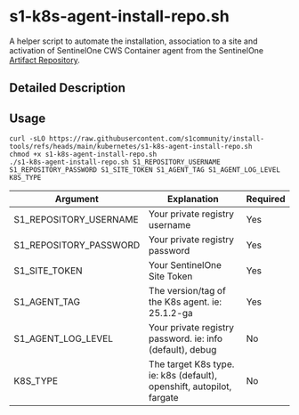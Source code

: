 # s1-k8s-agent-install-repo.sh

A helper script to automate the installation, association to a site and activation of SentinelOne CWS Container agent from the SentinelOne [Artifact Repository](https://community.sentinelone.com/s/article/000008771).

## Detailed Description

## Usage

```
curl -sLO https://raw.githubusercontent.com/s1community/install-tools/refs/heads/main/kubernetes/s1-k8s-agent-install-repo.sh
chmod +x s1-k8s-agent-install-repo.sh
./s1-k8s-agent-install-repo.sh S1_REPOSITORY_USERNAME S1_REPOSITORY_PASSWORD S1_SITE_TOKEN S1_AGENT_TAG S1_AGENT_LOG_LEVEL K8S_TYPE
```
| Argument | Explanation | Required |
| -------- | ----------- | -------- |
| S1_REPOSITORY_USERNAME | Your private registry username | Yes |
| S1_REPOSITORY_PASSWORD | Your private registry password | Yes |
| S1_SITE_TOKEN | Your SentinelOne Site Token | Yes |
| S1_AGENT_TAG | The version/tag of the K8s agent. ie: 25.1.2-ga | Yes |
| S1_AGENT_LOG_LEVEL | Your private registry password. ie: info (default), debug | No |
| K8S_TYPE | The target K8s type.  ie: k8s (default), openshift, autopilot, fargate | No |

